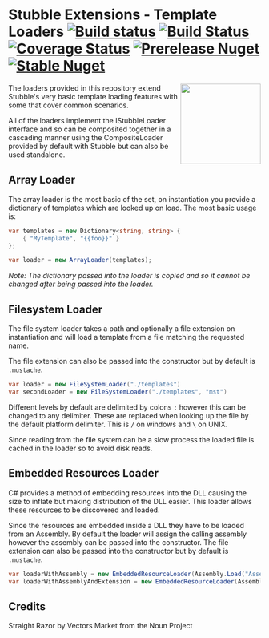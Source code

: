 # Stubble Extensions - Template Loaders [![Build status](https://img.shields.io/appveyor/ci/Romanx/stubble-extensions-loaders.svg?style=flat-square)](https://ci.appveyor.com/project/Romanx/stubble-extensions-loaders) [![Build Status](https://travis-ci.org/StubbleOrg/Stubble.Extensions.Loaders.svg?branch=master)](https://travis-ci.org/StubbleOrg/Stubble.Extensions.Loaders) [![Coverage Status](https://img.shields.io/coveralls/StubbleOrg/Stubble.Extensions.Loaders.svg?style=flat-square)](https://coveralls.io/r/StubbleOrg/Stubble.Extensions.Loaders) [![Prerelease Nuget](https://img.shields.io/nuget/vpre/Stubble.Extensions.Loaders.svg?style=flat-square&label=nuget%20pre)](https://www.nuget.org/packages/Stubble.Extensions.Loaders/) [![Stable Nuget](https://img.shields.io/nuget/v/Stubble.Extensions.Loaders.svg?style=flat-square)](https://www.nuget.org/packages/Stubble.Extensions.Loaders/)

<img align="right" width="160px" height="160px" src="https://raw.githubusercontent.com/StubbleOrg/Stubble/dev/assets/extension-logo-256.png">

The loaders provided in this repository extend Stubble's very basic template loading features with some that cover common scenarios.

All of the loaders implement the IStubbleLoader interface and so can be composited together in a cascading manner using the CompositeLoader provided by default with Stubble but can also be used standalone.

## Array Loader
The array loader is the most basic of the set, on instantiation you provide a dictionary of templates which are looked up on load. The most basic usage is:

```csharp
var templates = new Dictionary<string, string> {
	{ "MyTemplate", "{{foo}}" }
};

var loader = new ArrayLoader(templates);
```
*Note: The dictionary passed into the loader is copied and so it cannot be changed after being passed into the loader.*

## Filesystem Loader
The file system loader takes a path and optionally a file extension on instantiation and will load a template from a file matching the requested name.

The file extension can also be passed into the constructor but by default is `.mustache`.

```csharp
var loader = new FileSystemLoader("./templates")
var secondLoader = new FileSystemLoader("./templates", "mst")
```

Different levels by default are delimited by colons `:` however this can be changed to any delimiter.
These are replaced when looking up the file by the default platform delimiter.
This is `/` on windows and `\` on UNIX.

Since reading from the file system can be a slow process the loaded file is cached in the loader so to avoid disk reads.

## Embedded Resources Loader
C# provides a method of embedding resources into the DLL causing the size to inflate but making distribution of the DLL easier. This loader allows these resources to be discovered and loaded.

Since the resources are embedded inside a DLL they have to be loaded from an Assembly. By default the loader will assign the calling assembly however the assembly can be passed into the constructor. The file extension can also be passed into the constructor but by default is `.mustache`.

```csharp
var loaderWithAssembly = new EmbeddedResourceLoader(Assembly.Load("AssemblyName"))
var loaderWithAssemblyAndExtension = new EmbeddedResourceLoader(Assembly.Load("AssemblyName"), "mst")
```

## Credits

Straight Razor by Vectors Market from the Noun Project